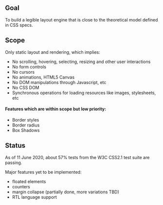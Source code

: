 ## Goal
To build a legible layout engine that is close to the theoretical model defined in CSS specs.

## Scope

Only static layout and rendering, which implies:
  * No scrolling, hovering, selecting, resizing and other user interactions
  * No form controls
  * No cursors
  * No animations, HTML5 Canvas
  * No DOM manipulations through Javascript, etc
  * No CSS DOM
  * Synchronous operations for loading resources like images, stylesheets, etc

#### Features which are within scope but low priority:
  * Border styles
  * Border radius
  * Box Shadows

## Status
As of 11 June 2020, about 57% tests from the W3C CSS2.1 test suite are passing.

Major features yet to be implemented:

  * floated elements
  * counters
  * margin collapse (partially done, more variations TBD)
  * RTL language support
